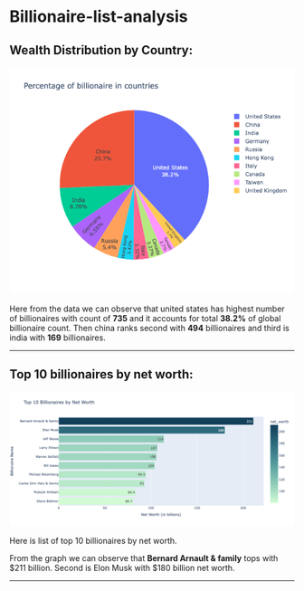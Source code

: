 # Billionaire-list-analysis
 
## Wealth Distribution by Country:

![alt text](<Graphs/plot 1.png>)

Here from the data we can observe that united states has highest number of billionaires with count of **735** and it accounts for total **38.2%** of global billionaire count. Then china ranks second with **494** billionaires and third is india with **169** billionaires.

---

## Top 10 billionaires by net worth:

![alt text](<Graphs/plot 2.png>)

Here is list of top 10 billionaires by net worth.

From the graph we can observe that **Bernard Arnault & family** tops with \$211 billion. Second is Elon Musk with \$180 billion net worth.

---